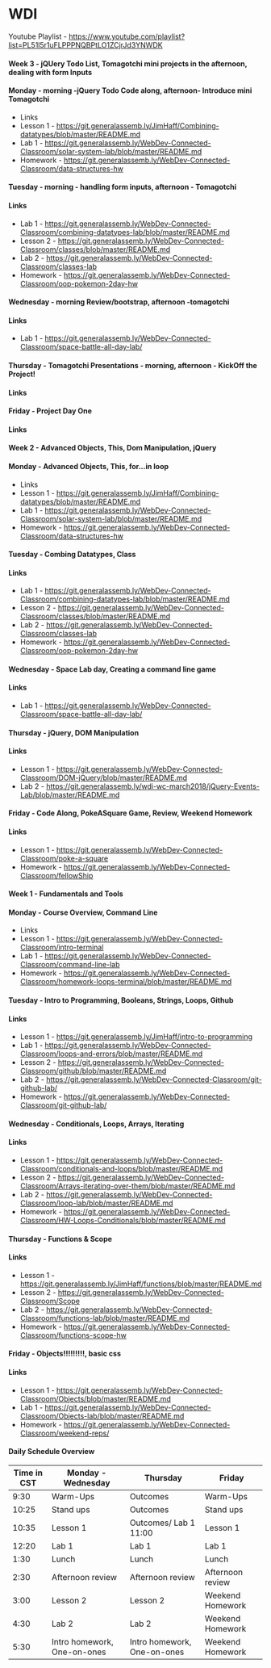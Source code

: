 # WDI 

Youtube Playlist - https://www.youtube.com/playlist?list=PL51l5r1uFLPPPNQBPtLO1ZCjrJd3YNWDK

#### Week 3 - jQUery Todo List, Tomagotchi mini projects in the afternoon, dealing with form Inputs

#### __Monday__ - morning -jQuery Todo Code along, afternoon- Introduce mini Tomagotchi
* Links 
* Lesson 1 - https://git.generalassemb.ly/JimHaff/Combining-datatypes/blob/master/README.md
* Lab 1 - https://git.generalassemb.ly/WebDev-Connected-Classroom/solar-system-lab/blob/master/README.md
* Homework - https://git.generalassemb.ly/WebDev-Connected-Classroom/data-structures-hw


#### __Tuesday__ - morning - handling form inputs, afternoon - Tomagotchi

#### Links 

* Lab 1 -  https://git.generalassemb.ly/WebDev-Connected-Classroom/combining-datatypes-lab/blob/master/README.md
* Lesson 2 - https://git.generalassemb.ly/WebDev-Connected-Classroom/classes/blob/master/README.md
* Lab 2 - https://git.generalassemb.ly/WebDev-Connected-Classroom/classes-lab
* Homework - https://git.generalassemb.ly/WebDev-Connected-Classroom/oop-pokemon-2day-hw

#### __Wednesday__ - morning Review/bootstrap, afternoon -tomagotchi

#### Links 

* Lab 1 - https://git.generalassemb.ly/WebDev-Connected-Classroom/space-battle-all-day-lab/

#### __Thursday__ - Tomagotchi Presentations - morning, afternoon - KickOff the Project!

#### Links 


#### __Friday__ - Project Day One

#### Links 



#### Week 2 - Advanced Objects, This, Dom Manipulation, jQuery

#### __Monday__ - Advanced Objects, This, for...in loop

* Links 
* Lesson 1 - https://git.generalassemb.ly/JimHaff/Combining-datatypes/blob/master/README.md
* Lab 1 - https://git.generalassemb.ly/WebDev-Connected-Classroom/solar-system-lab/blob/master/README.md
* Homework - https://git.generalassemb.ly/WebDev-Connected-Classroom/data-structures-hw


#### __Tuesday__ - Combing Datatypes, Class

#### Links 

* Lab 1 -  https://git.generalassemb.ly/WebDev-Connected-Classroom/combining-datatypes-lab/blob/master/README.md
* Lesson 2 - https://git.generalassemb.ly/WebDev-Connected-Classroom/classes/blob/master/README.md
* Lab 2 - https://git.generalassemb.ly/WebDev-Connected-Classroom/classes-lab
* Homework - https://git.generalassemb.ly/WebDev-Connected-Classroom/oop-pokemon-2day-hw

#### __Wednesday__ - Space Lab day, Creating a command line game

#### Links 

* Lab 1 - https://git.generalassemb.ly/WebDev-Connected-Classroom/space-battle-all-day-lab/

#### __Thursday__ - jQuery, DOM Manipulation

#### Links 

* Lesson 1 - https://git.generalassemb.ly/WebDev-Connected-Classroom/DOM-jQuery/blob/master/README.md
* Lab 2 -    https://git.generalassemb.ly/wdi-wc-march2018/jQuery-Events-Lab/blob/master/README.md

#### __Friday__ - Code Along, PokeASquare Game, Review, Weekend Homework

#### Links 

* Lesson 1 - https://git.generalassemb.ly/WebDev-Connected-Classroom/poke-a-square
* Homework - https://git.generalassemb.ly/WebDev-Connected-Classroom/fellowShip



#### Week 1 - Fundamentals and Tools

#### __Monday__ - Course Overview, Command Line

* Links 
* Lesson 1 - https://git.generalassemb.ly/WebDev-Connected-Classroom/intro-terminal
* Lab 1 - https://git.generalassemb.ly/WebDev-Connected-Classroom/command-line-lab
* Homework - https://git.generalassemb.ly/WebDev-Connected-Classroom/homework-loops-terminal/blob/master/README.md


#### __Tuesday__ - Intro to Programming, Booleans, Strings, Loops, Github

#### Links 

* Lesson 1 - https://git.generalassemb.ly/JimHaff/intro-to-programming
* Lab 1 - https://git.generalassemb.ly/WebDev-Connected-Classroom/loops-and-errors/blob/master/README.md
* Lesson 2 - https://git.generalassemb.ly/WebDev-Connected-Classroom/github/blob/master/README.md
* Lab 2 - https://git.generalassemb.ly/WebDev-Connected-Classroom/git-github-lab/
* Homework - https://git.generalassemb.ly/WebDev-Connected-Classroom/git-github-lab/

#### __Wednesday__ - Conditionals, Loops, Arrays, Iterating

#### Links 

* Lesson 1 -  https://git.generalassemb.ly/WebDev-Connected-Classroom/conditionals-and-loops/blob/master/README.md
* Lesson 2 -  https://git.generalassemb.ly/WebDev-Connected-Classroom/Arrays-iterating-over-them/blob/master/README.md
* Lab 2 -     https://git.generalassemb.ly/WebDev-Connected-Classroom/loop-lab/blob/master/README.md
* Homework - https://git.generalassemb.ly/WebDev-Connected-Classroom/HW-Loops-Conditionals/blob/master/README.md

#### __Thursday__ - Functions & Scope

#### Links 

* Lesson 1 -  https://git.generalassemb.ly/JimHaff/functions/blob/master/README.md
* Lesson 2 -  https://git.generalassemb.ly/WebDev-Connected-Classroom/Scope
* Lab 2 -     https://git.generalassemb.ly/WebDev-Connected-Classroom/functions-lab/blob/master/README.md
* Homework -  https://git.generalassemb.ly/WebDev-Connected-Classroom/functions-scope-hw

#### __Friday__ - Objects!!!!!!!!!, basic css

#### Links 

* Lesson 1 -  https://git.generalassemb.ly/WebDev-Connected-Classroom/Objects/blob/master/README.md
* Lab 1 -  https://git.generalassemb.ly/WebDev-Connected-Classroom/Objects-lab/blob/master/README.md
* Homework - https://git.generalassemb.ly/WebDev-Connected-Classroom/weekend-reps/



#### Daily Schedule Overview

Time in CST | Monday - Wednesday | Thursday | Friday |
----- | -------- | ----- | ----- |
9:30  | Warm-Ups | Outcomes | Warm-Ups |
10:25 | Stand ups | Outcomes | Stand ups |
10:35 | Lesson 1  | Outcomes/ Lab 1 11:00 | Lesson 1  |
12:20 | Lab 1     | Lab 1 | Lab 1 |
1:30 | Lunch | Lunch | Lunch |
2:30 | Afternoon review | Afternoon review | Afternoon review |
3:00 | Lesson 2 | Lesson 2 | Weekend Homework |
4:30 | Lab 2 | Lab 2 | Weekend Homework |
5:30 | Intro homework, One-on-ones | Intro homework, One-on-ones | Weekend Homework |  
